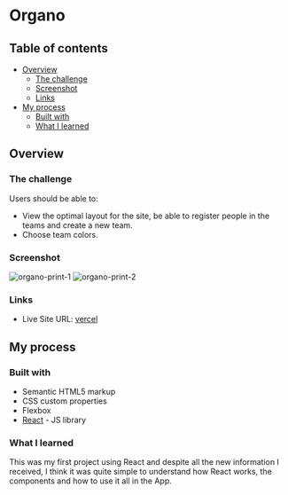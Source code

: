 # Organo

## Table of contents

- [Overview](#overview)
  - [The challenge](#the-challenge)
  - [Screenshot](#screenshot)
  - [Links](#links)
- [My process](#my-process)
  - [Built with](#built-with)
  - [What I learned](#what-i-learned)


## Overview

### The challenge

Users should be able to:

- View the optimal layout for the site, be able to register people in the teams and create a new team.
- Choose team colors.

### Screenshot
![organo-print-1](https://user-images.githubusercontent.com/92134700/229959107-19101b72-c871-4841-b757-427df74161d9.png)
![organo-print-2](https://user-images.githubusercontent.com/92134700/229959124-5b4b794f-6e38-4760-b7ad-8da908be0cd0.png)


### Links

- Live Site URL: [vercel](https://organo-guitds.vercel.app/)

## My process

### Built with

- Semantic HTML5 markup
- CSS custom properties
- Flexbox
- [React](https://reactjs.org/) - JS library

### What I learned

This was my first project using React and despite all the new information I received, I think it was quite simple to understand how React works, the components and how to use it all in the App.
